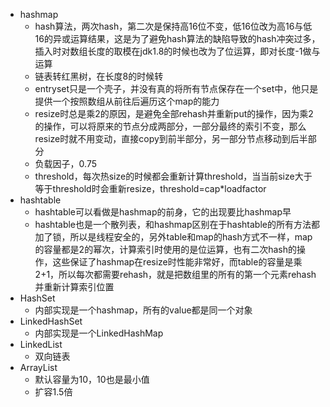 - hashmap
  - hash算法，两次hash，第二次是保持高16位不变，低16位改为高16与低16的异或运算结果，这是为了避免hash算法的缺陷导致的hash冲突过多，插入时对数组长度的取模在jdk1.8的时候也改为了位运算，即对长度-1做与运算
  - 链表转红黑树，在长度8的时候转
  - entryset只是一个壳子，并没有真的将所有节点保存在一个set中，他只是提供一个按照数组从前往后遍历这个map的能力
  - resize时总是乘2的原因，是避免全部rehash并重新put的操作，因为乘2的操作，可以将原来的节点分成两部分，一部分最终的索引不变，那么resize时就不用变动，直接copy到前半部分，另一部分节点移动到后半部分
  - 负载因子，0.75
  - threshold，每次热size的时候都会重新计算threshold，当当前size大于等于threshold时会重新resize，threshold=cap*loadfactor
- hashtable
  - hashtable可以看做是hashmap的前身，它的出现要比hashmap早
  - hashtable也是一个散列表，和hashmap区别在于hashtable的所有方法都加了锁，所以是线程安全的，另外table和map的hash方式不一样，map的容量都是2的幂次，计算索引时使用的是位运算，也有二次hash的操作，这些保证了hashmap在resize时性能非常好，而table的容量是乘2+1，所以每次都需要rehash，就是把数组里的所有的第一个元素rehash并重新计算索引位置
- HashSet
  - 内部实现是一个hashmap，所有的value都是同一个对象
- LinkedHashSet
  - 内部实现是一个LinkedHashMap
- LinkedList
  - 双向链表
- ArrayList
  - 默认容量为10，10也是最小值
  - 扩容1.5倍